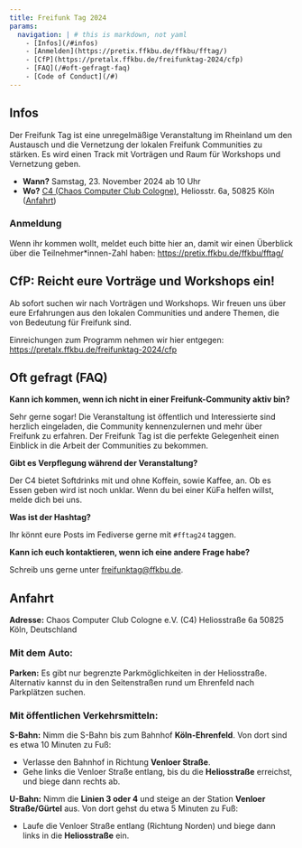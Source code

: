 ```yaml
---
title: Freifunk Tag 2024
params:
  navigation: | # this is markdown, not yaml
    - [Infos](/#infos)
    - [Anmelden](https://pretix.ffkbu.de/ffkbu/fftag/)
    - [CfP](https://pretalx.ffkbu.de/freifunktag-2024/cfp)
    - [FAQ](/#oft-gefragt-faq)
    - [Code of Conduct](/#)
---
```


## Infos

Der Freifunk Tag ist eine unregelmäßige Veranstaltung im Rheinland um den Austausch und die Vernetzung der lokalen Freifunk Communities zu stärken. Es wird einen Track mit Vorträgen und Raum für Workshops und Vernetzung geben.

- **Wann?** Samstag, 23. November 2024 ab 10 Uhr
- **Wo?** [C4 (Chaos Computer Club Cologne)](https://koeln.ccc.de/), Heliosstr. 6a, 50825 Köln ([Anfahrt](#anfahrt))

### Anmeldung

Wenn ihr kommen wollt, meldet euch bitte hier an, damit wir einen Überblick über die Teilnehmer\*innen-Zahl haben: https://pretix.ffkbu.de/ffkbu/fftag/

## CfP: Reicht eure Vorträge und Workshops ein!

Ab sofort suchen wir nach Vorträgen und Workshops. Wir freuen uns über eure Erfahrungen aus den lokalen Communities und andere Themen, die von Bedeutung für Freifunk sind.

Einreichungen zum Programm nehmen wir hier entgegen: https://pretalx.ffkbu.de/freifunktag-2024/cfp

## Oft gefragt (FAQ)

**Kann ich kommen, wenn ich nicht in einer Freifunk-Community aktiv bin?**

Sehr gerne sogar! Die Veranstaltung ist öffentlich und Interessierte sind herzlich eingeladen, die Community kennenzulernen und mehr über Freifunk zu erfahren. Der Freifunk Tag ist die perfekte Gelegenheit einen Einblick in die Arbeit der Communities zu bekommen.

**Gibt es Verpflegung während der Veranstaltung?**

Der C4 bietet Softdrinks mit und ohne Koffein, sowie Kaffee, an. Ob es Essen geben wird ist noch unklar. Wenn du bei einer KüFa helfen willst, melde dich bei uns.

**Was ist der Hashtag?**

Ihr könnt eure Posts im Fediverse gerne mit `#fftag24` taggen.

**Kann ich euch kontaktieren, wenn ich eine andere Frage habe?**

Schreib uns gerne unter freifunktag@ffkbu.de.

## Anfahrt

**Adresse:**
Chaos Computer Club Cologne e.V. (C4)
Heliosstraße 6a
50825 Köln, Deutschland

### Mit dem Auto:

**Parken:**
Es gibt nur begrenzte Parkmöglichkeiten in der Heliosstraße. Alternativ kannst du in den Seitenstraßen rund um Ehrenfeld nach Parkplätzen suchen.

### Mit öffentlichen Verkehrsmitteln:

**S-Bahn:**
Nimm die S-Bahn bis zum Bahnhof **Köln-Ehrenfeld**.
Von dort sind es etwa 10 Minuten zu Fuß:

- Verlasse den Bahnhof in Richtung **Venloer Straße**.
- Gehe links die Venloer Straße entlang, bis du die **Heliosstraße** erreichst, und biege dann rechts ab.

**U-Bahn:**
Nimm die **Linien 3 oder 4** und steige an der Station **Venloer Straße/Gürtel** aus.
Von dort gehst du etwa 5 Minuten zu Fuß:

- Laufe die Venloer Straße entlang (Richtung Norden) und biege dann links in die **Heliosstraße** ein.
